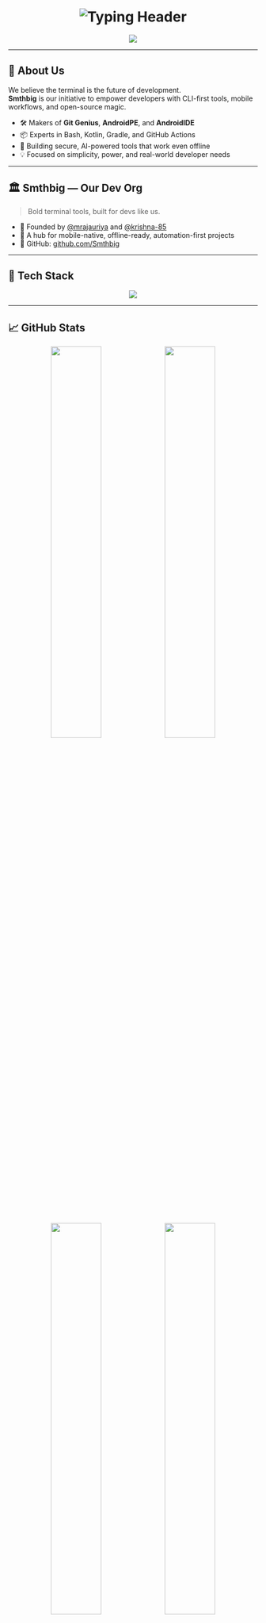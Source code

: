 <!-- PROFILE README START -->

<h1 align="center">
  <img src="https://readme-typing-svg.herokuapp.com?font=Fira+Code&weight=700&size=28&pause=1000&center=true&vCenter=true&width=1000&lines=Hi+%F0%9F%91%8B+We'\''re+Mohan+Sharma+%26+Krishna+Chauhan;Builders+of+Smthbig+%7C+Terminal-first+Dev+Tools+%F0%9F%94%A5;Crafting+CLIs+%7C+Mobile+IDEs+%7C+Dev+Automation" alt="Typing Header" />
</h1>

<p align="center">
  <img src="https://capsule-render.vercel.app/api?type=waving&color=gradient&height=200&section=header&text=Something%20Big%20🚀&fontSize=40&fontAlignY=35&desc=Dev%20%7C%20krishna%20%7C%20Mohan&descAlignY=55&animation=twinkling" />
</p>

---

## 🚀 About Us

We believe the terminal is the future of development.  
**Smthbig** is our initiative to empower developers with CLI-first tools, mobile workflows, and open-source magic.

- 🛠️ Makers of **Git Genius**, **AndroidPE**, and **AndroidIDE**  
- 📦 Experts in Bash, Kotlin, Gradle, and GitHub Actions  
- 🔐 Building secure, AI-powered tools that work even offline  
- 💡 Focused on simplicity, power, and real-world developer needs

---

## 🏛️ Smthbig — Our Dev Org

> Bold terminal tools, built for devs like us.

- 🚀 Founded by [@mrajauriya](https://github.com/mrajauriya) and [@krishna-85](https://github.com/krishna-85)  
- 🌱 A hub for mobile-native, offline-ready, automation-first projects  
- 📌 GitHub: [github.com/Smthbig](https://github.com/Smthbig)

---

## 🧰 Tech Stack

<p align="center">
  <img src="https://skillicons.dev/icons?i=bash,kotlin,java,androidstudio,git,github,linux,vim,gradle,regex,githubactions,figma" />
</p>

---

## 📈 GitHub Stats

<p align="center">
  <img src="https://github-readme-stats.vercel.app/api?username=moHaN-ShaArmA&show_icons=true&theme=tokyonight&count_private=true&hide_border=true" width="45%" />
  <img src="https://github-readme-stats.vercel.app/api?username=Krishna-85&show_icons=true&theme=tokyonight&count_private=true&hide_border=true" width="45%" />
</p>

<p align="center">
  <img src="https://streak-stats.demolab.com/?user=moHaN-ShaArmA&theme=tokyonight&hide_border=true" width="45%" />
  <img src="https://streak-stats.demolab.com/?user=Krishna-85&theme=tokyonight&hide_border=true" width="45%" />
</p>

---


## 🔧 What We're Building

- 💻 Terminal-first Android Dev Tools  
- 🤖 AI-assisted GitHub & Bash utilities  
- 🔄 CI/CD pipelines that work offline  
- 🧩 Custom mobile development environments  
- 🔐 Secure Git authentication with PATs

---

## 💡 Dev Quote

<p align="center">
  <img src="https://readme-typing-svg.demolab.com?font=Fira+Code&weight=700&size=24&pause=2000&color=00F5FF&center=true&vCenter=true&width=600&lines=Code+like+a+human.;Automate+like+a+machine.;Share+like+an+open-sourcer." />
</p>

---

## 📬 Let’s Connect

## 📬 Let’s Connect

<p align="center">
  <a href="https://github.com/mrajauriya" target="_blank" rel="noopener noreferrer">
    <img src="https://img.shields.io/badge/Mohan%20Sharma-181717?style=for-the-badge&logo=github&logoColor=white" alt="GitHub Mohan Sharma" />
  </a>
  <a href="https://github.com/Krishna-85" target="_blank" rel="noopener noreferrer">
    <img src="https://img.shields.io/badge/Krishna%20Chauhan-181717?style=for-the-badge&logo=github&logoColor=white" alt="GitHub Krishna Chauhan" />
  </a>
  <a href="https://github.com/Smthbig" target="_blank" rel="noopener noreferrer">
    <img src="https://img.shields.io/badge/Smthbig%20Org-000000?style=for-the-badge&logo=github&logoColor=white" alt="GitHub Organization Smthbig" />
  </a>
</p>
---

<p align="center">
  <em>Thanks for visiting — let’s make something legendary at <strong>Smthbig</strong>.</em><br />
  <img src="https://img.shields.io/badge/CLI4Life-00F5FF?style=flat-square&logo=gnubash&logoColor=white" alt="CLI4Life badge" />
  <img src="https://img.shields.io/badge/AndroidDev-3DDC84?style=flat-square&logo=android&logoColor=white" alt="Android Developer badge" />
  <img src="https://img.shields.io/badge/OpenSourceAlways-181717?style=flat-square&logo=github&logoColor=white" alt="Open Source badge" />
</p>

<div align="center">
  <img src="https://capsule-render.vercel.app/api?type=waving&color=gradient&height=120&section=footer" width="100%" />
</div>
<!-- PROFILE README END -->
